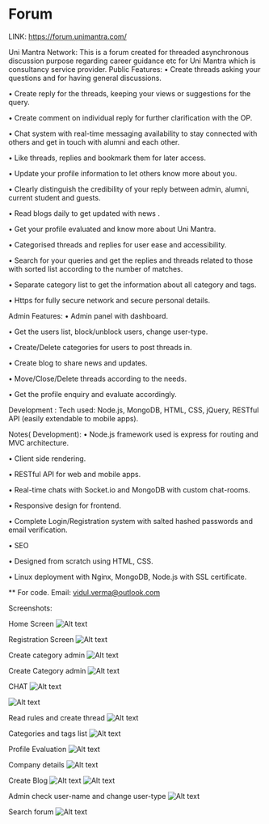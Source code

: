 # Forum

LINK:
https://forum.unimantra.com/

Uni Mantra Network:
This is a forum created for threaded asynchronous discussion purpose regarding career guidance etc for Uni Mantra which is consultancy service provider.
Public Features:
•	Create threads asking your questions and for having general discussions.

•	Create reply for the threads, keeping your views or suggestions for the query.

•	Create comment on individual reply for further clarification with the OP.

•	Chat system with real-time messaging availability to stay connected with others and get in touch with alumni and each other.

•	Like threads, replies and bookmark them for later access.

•	Update your profile information to let others know more about you.

•	Clearly distinguish the credibility of your reply between admin, alumni,  current student and guests.

•	Read blogs daily to get updated with news .

•	Get your profile evaluated and know more about Uni Mantra.

•	Categorised threads and replies for user ease and accessibility.

•	Search for your queries and get the replies and threads related to those with sorted list according to the number of matches.

•	Separate category list to get the information about all category and tags.

•	Https for fully  secure network and secure personal details.

Admin Features:
•	Admin panel with dashboard.

•	Get the users list, block/unblock users, change user-type.

•	Create/Delete categories for users to post threads in.

•	Create blog to share news and updates.

•	Move/Close/Delete threads according to the needs.

•	Get the profile enquiry and evaluate accordingly.

Development :
Tech used: Node.js, MongoDB, HTML, CSS, jQuery, RESTful API (easily extendable to mobile apps).

Notes( Development):
•	Node.js framework used is express for routing and MVC architecture.

•	Client side rendering.

•	RESTful API for web and mobile apps.

•	Real-time chats with Socket.io and MongoDB with custom chat-rooms.

•	Responsive design for frontend.

•	Complete Login/Registration system with salted hashed passwords and email verification.

•	SEO 

•	Designed from scratch using HTML, CSS.

•	Linux deployment with Nginx, MongoDB, Node.js with SSL certificate.


** For code. Email: vidul.verma@outlook.com

Screenshots:

Home Screen
![Alt text](/Screenshot%20(8).png)


Registration Screen
![Alt text](/Screenshot%20(2).png)

Create category admin
![Alt text](/Screenshot%20(4).png)

Create Category admin
![Alt text](/Screenshot%20(5).png)


CHAT
![Alt text](/Screenshot%20(9).png)

![Alt text](/Screenshot%20(10).png)


Read rules and create thread
![Alt text](/Screenshot%20(7).png)

Categories and tags list
![Alt text](/Screenshot%20(11).png)

Profile Evaluation
![Alt text](/Screenshot%20(12).png)

Company details
![Alt text](/Screenshot%20(13).png)

Create Blog
![Alt text](/Screenshot%20(14).png)
![Alt text](/Screenshot%20(16).png)

Admin check user-name and change user-type
![Alt text](/Screenshot%20(15).png)

Search forum
![Alt text](/Screenshot%20(18).png)

